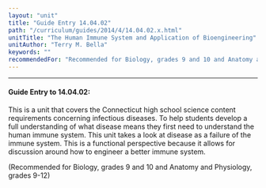 ```yaml
---
layout: "unit"
title: "Guide Entry 14.04.02"
path: "/curriculum/guides/2014/4/14.04.02.x.html"
unitTitle: "The Human Immune System and Application of Bioengineering"
unitAuthor: "Terry M. Bella"
keywords: ""
recommendedFor: "Recommended for Biology, grades 9 and 10 and Anatomy and Physiology, grades 9-12"
---
```

<body>
<hr/>
<h4>
Guide Entry to 14.04.02:
</h4>
<p>
This is a unit that covers the Connecticut high school science content requirements concerning infectious diseases. To help students develop a full understanding of what disease means they first need to understand the human immune system. This unit takes a look at disease as a failure of the immune system. This is a functional perspective because it allows for discussion around how to engineer a better immune system.
</p>
<p>
(Recommended for Biology, grades 9 and 10 and Anatomy and Physiology, grades 9-12)
</p>
</body>